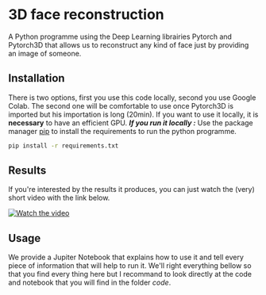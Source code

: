 # 3D face reconstruction
A Python programme using the Deep Learning librairies Pytorch and Pytorch3D that allows us to reconstruct any kind of face just by providing an image of someone.

## Installation

There is two options, first you use this code locally, second you use Google Colab. The second one will be comfortable to use once Pytorch3D is imported but his importation is long (20min). If you want to use it locally, it is **necessary** to have an efficient GPU.
***If you run it locally :***
Use the package manager [pip](https://pip.pypa.io/en/stable/) to install the requirements to run the python programme.

```bash
pip install -r requirements.txt
```
## Results

If you're interested by the results it produces, you can just watch the (very) short video with the link below.

[![Watch the video](https://img.youtube.com/vi/h8PuR1Vn-RI/hqdefault.jpg)](https://youtu.be/h8PuR1Vn-RI)


## Usage

We provide a Jupiter Notebook that explains how to use it and tell every piece of information that will help to run it. We'll right everything bellow so that you find every thing here but I recommand to look directly at the code and notebook that you will find in the folder *code*.




